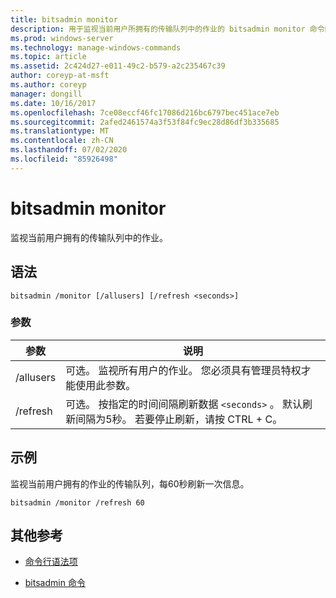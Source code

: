 ```yaml
---
title: bitsadmin monitor
description: 用于监视当前用户所拥有的传输队列中的作业的 bitsadmin monitor 命令的参考文章。
ms.prod: windows-server
ms.technology: manage-windows-commands
ms.topic: article
ms.assetid: 2c424d27-e011-49c2-b579-a2c235467c39
author: coreyp-at-msft
ms.author: coreyp
manager: dongill
ms.date: 10/16/2017
ms.openlocfilehash: 7ce08eccf46fc17086d216bc6797bec451ace7eb
ms.sourcegitcommit: 2afed2461574a3f53f84fc9ec28d86df3b335685
ms.translationtype: MT
ms.contentlocale: zh-CN
ms.lasthandoff: 07/02/2020
ms.locfileid: "85926498"
---
```

# <a name="bitsadmin-monitor"></a>bitsadmin monitor

监视当前用户拥有的传输队列中的作业。

## <a name="syntax"></a>语法

```
bitsadmin /monitor [/allusers] [/refresh <seconds>]
```

### <a name="parameters"></a>参数

| 参数 | 说明 |
| -------------- | -------------- |
| /allusers | 可选。 监视所有用户的作业。 您必须具有管理员特权才能使用此参数。 |
| /refresh | 可选。 按指定的时间间隔刷新数据 `<seconds>` 。 默认刷新间隔为5秒。 若要停止刷新，请按 CTRL + C。 |

## <a name="examples"></a>示例

监视当前用户拥有的作业的传输队列，每60秒刷新一次信息。

```
bitsadmin /monitor /refresh 60
```

## <a name="additional-references"></a>其他参考

- [命令行语法项](command-line-syntax-key.md)

- [bitsadmin 命令](bitsadmin.md)
